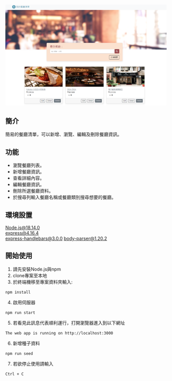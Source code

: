 ![myimage](https://github.com/Ray625/restaurant_list/blob/main/screen.PNG)
## 簡介
簡易的餐廳清單，可以新增、瀏覽、編輯及刪除餐廳資訊。
## 功能
+ 瀏覽餐廳列表。  
+ 新增餐廳資訊。 
+ 查看詳細內容。
+ 編輯餐廳資訊。
+ 刪除所選餐廳資料。
+ 於搜尋列輸入餐廳名稱或餐廳類別搜尋想要的餐廳。
## 環境設置
Node.js@18.14.0  
express@4.16.4  
express-handlebars@3.0.0
body-parser@1.20.2
## 開始使用
1. 請先安裝Node.js與npm  
2. clone專案至本地
3. 於終端機移至專案資料夾輸入:
```
npm install
```
4. 啟用伺服器
```
npm run start
```
5. 若看見此訊息代表順利運行，打開瀏覽器進入到以下網址
```
The web app is running on http://localhost:3000
```
6. 新增種子資料
```
npm run seed
```
7. 若欲停止使用請輸入
```
Ctrl + C
```
